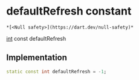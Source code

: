 


# defaultRefresh constant




    *[<Null safety>](https://dart.dev/null-safety)*


[int](https://api.flutter.dev/flutter/dart-core/int-class.html) const defaultRefresh
  







## Implementation

```dart
static const int defaultRefresh = -1;


```







